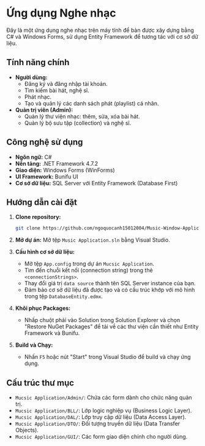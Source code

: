 # Ứng dụng Nghe nhạc

Đây là một ứng dụng nghe nhạc trên máy tính để bàn được xây dựng bằng C# và Windows Forms, sử dụng Entity Framework để tương tác với cơ sở dữ liệu.

## Tính năng chính

- **Người dùng:**
  - Đăng ký và đăng nhập tài khoản.
  - Tìm kiếm bài hát, nghệ sĩ.
  - Phát nhạc.
  - Tạo và quản lý các danh sách phát (playlist) cá nhân.
- **Quản trị viên (Admin):**
  - Quản lý thư viện nhạc: thêm, sửa, xóa bài hát.
  - Quản lý bộ sưu tập (collection) và nghệ sĩ.

## Công nghệ sử dụng

- **Ngôn ngữ:** C#
- **Nền tảng:** .NET Framework 4.7.2
- **Giao diện:** Windows Forms (WinForms)
- **UI Framework:** Bunifu UI
- **Cơ sở dữ liệu:** SQL Server với Entity Framework (Database First)

## Hướng dẫn cài đặt

1.  **Clone repository:**
    ```sh
    git clone https://github.com/ngoquocanh15012004/Music-Window-Application.git
    ```
2.  **Mở dự án:**
    Mở tệp `Music Application.sln` bằng Visual Studio.

3.  **Cấu hình cơ sở dữ liệu:**
    - Mở tệp `App.config` trong dự án `Mucsic Application`.
    - Tìm đến chuỗi kết nối (connection string) trong thẻ `<connectionStrings>`.
    - Thay đổi giá trị `data source` thành tên SQL Server instance của bạn.
    - Đảm bảo cơ sở dữ liệu đã được tạo và có cấu trúc khớp với mô hình trong tệp `DatabaseEntity.edmx`.

4.  **Khôi phục Packages:**
    - Nhấp chuột phải vào Solution trong Solution Explorer và chọn "Restore NuGet Packages" để tải về các thư viện cần thiết như Entity Framework và Bunifu.

5.  **Build và Chạy:**
    - Nhấn `F5` hoặc nút "Start" trong Visual Studio để build và chạy ứng dụng.

## Cấu trúc thư mục

- `Mucsic Application/Admin/`: Chứa các form dành cho chức năng quản trị.
- `Mucsic Application/BLL/`: Lớp logic nghiệp vụ (Business Logic Layer).
- `Mucsic Application/DAL/`: Lớp truy cập dữ liệu (Data Access Layer).
- `Mucsic Application/DTO/`: Đối tượng truyền dữ liệu (Data Transfer Objects).
- `Mucsic Application/GUI/`: Các form giao diện chính cho người dùng.
